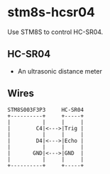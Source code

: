 # stm8s-hcsr04
Use STM8S to control HC-SR04.

## HC-SR04
* An ultrasonic distance meter

## Wires
```
STM8S003F3P3     HC-SR04
+----------+     +-----+
|          |     |     |
|        C4|<--->|Trig |
|          |     |     |
|        D4|<--->|Echo |
|          |     |     |
|       GND|<--->|GND  |
|          |     |     |
+----------+     +-----+
```
